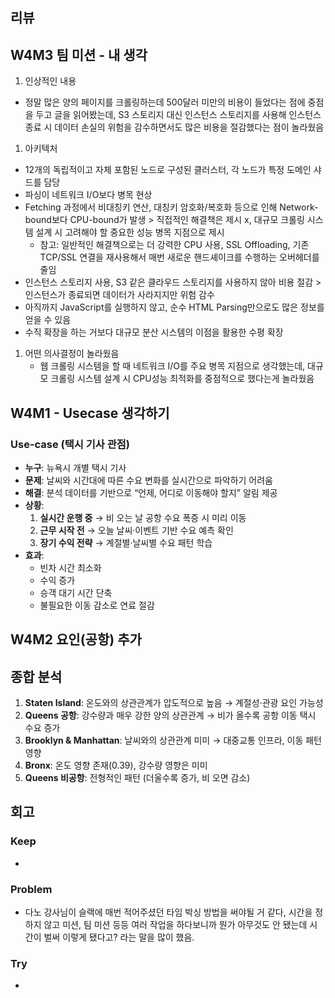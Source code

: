 ## 리뷰

## W4M3 팀 미션 - 내 생각

1. 인상적인 내용
- 정말 많은 양의 페이지를 크롤링하는데 500달러 미만의 비용이 들었다는 점에 중점을 두고 글을 읽어봤는데, S3 스토리지 대신 인스턴스 스토리지를 사용해 인스턴스 종료 시 데이터 손실의 위험을 감수하면서도 많은 비용을 절감했다는 점이 놀라웠음
1. 아키텍처
- 12개의 독립적이고 자체 포함된 노드로 구성된 클러스터, 각 노드가 특정 도메인 샤드를 담당
- 파싱이 네트워크 I/O보다 병목 현상
- Fetching 과정에서 비대칭키 연산, 대칭키 암호화/복호화 등으로 인해 Network-bound보다 CPU-bound가 발생 > 직접적인 해결책은 제시 x, 대규모 크롤링 시스템 설계 시 고려해야 할 중요한 성능 병목 지점으로 제시
    - 참고: 일반적인 해결책으로는 더 강력한 CPU 사용, SSL Offloading, 기존 TCP/SSL 연결을 재사용해서 매번 새로운 핸드셰이크를 수행하는 오버헤더를 줄임
- 인스턴스 스토리지 사용, S3 같은 클라우드 스토리지를 사용하지 않아 비용 절감 > 인스턴스가 종료되면 데이터가 사라지지만 위험 감수
- 아직까지 JavaScript를 실행하지 않고, 순수 HTML Parsing만으로도 많은 정보를 얻을 수 있음
- 수직 확장을 하는 거보다 대규모 분산 시스템의 이점을 활용한 수평 확장
1. 어떤 의사결정이 놀라웠음
    - 웹 크롤링 시스템을 할 때 네트워크 I/O를 주요 병목 지점으로 생각했는데, 대규모 크롤링 시스템 설계 시 CPU성능 최적화를 중점적으로 했다는게 놀라웠음
      
## W4M1 - Usecase 생각하기
### Use-case (택시 기사 관점)
- **누구**: 뉴욕시 개별 택시 기사
- **문제**: 날씨와 시간대에 따른 수요 변화를 실시간으로 파악하기 어려움
- **해결**: 분석 데이터를 기반으로 “언제, 어디로 이동해야 할지” 알림 제공
- **상황**:
  1. **실시간 운행 중** → 비 오는 날 공항 수요 폭증 시 미리 이동
  2. **근무 시작 전** → 오늘 날씨·이벤트 기반 수요 예측 확인
  3. **장기 수익 전략** → 계절별·날씨별 수요 패턴 학습
- **효과**:
  - 빈차 시간 최소화
  - 수익 증가
  - 승객 대기 시간 단축
  - 불필요한 이동 감소로 연료 절감

## W4M2 요인(공항) 추가

## 종합 분석
1. **Staten Island**: 온도와의 상관관계가 압도적으로 높음 → 계절성·관광 요인 가능성  
2. **Queens 공항**: 강수량과 매우 강한 양의 상관관계 → 비가 올수록 공항 이동 택시 수요 증가  
3. **Brooklyn & Manhattan**: 날씨와의 상관관계 미미 → 대중교통 인프라, 이동 패턴 영향  
4. **Bronx**: 온도 영향 존재(0.39), 강수량 영향은 미미  
5. **Queens 비공항**: 전형적인 패턴 (더울수록 증가, 비 오면 감소)

## 회고
  
### Keep
- 

### Problem
- 다노 강사님이 슬랙에 매번 적어주셨던 타임 박싱 방법을 써야될 거 같다, 시간을 정하지 않고 미션, 팀 미션 등등 여러 작업을 하다보니까 뭔가 아무것도 안 됐는데 시간이 벌써 이렇게 됐다고? 라는 말을 많이 했음.

### Try
- 
